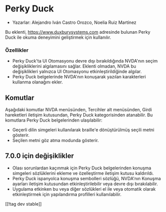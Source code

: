 # Perky Duck #

*	Yazarlar: Alejandro Iván Castro Orozco, Noelia Ruiz Martínez

Bu eklenti, <https://www.duxburysystems.com> adresinde bulunan Perky Duck
ile okuma deneyimini geliştirmek için kullanılır.

### Özellikler ###

* Perky Duck'ta UI Otomasyonu devre dışı bırakıldığında NVDA'nın seçim
  değişikliklerini algılamasını sağlar. Eklenti olmadan, NVDA bu
  değişiklikleri yalnızca UI Otomasyonu etkinleştirildiğinde algılar.
* Perky Duck belgelerinde NVDA'nın konuşarak yazılan karakterleri kullanma
  olanağını ekler.

## Komutlar ##

Aşağıdaki komutlar NVDA menüsünden, Tercihler alt menüsünden, Girdi
hareketleri iletişim kutusundan, Perky Duck kategorisinden atanabilir. Bu
komutlara Perky Duck belgelerinden ulaşılabilir:

* Geçerli dilin simgeleri kullanılarak braille'e dönüştürülmüş seçili metni
  gösterir.
* Seçilen metni göz atma modunda gösterir.

## 7.0.0 için değişiklikler ##

* Olası sorunlardan kaçınmak için Perky Duck belgelerinden konuşma simgeleri
  sözlüklerini ekleme ve özelleştirme iletişim kutusu kaldırıldı.
* Perky Duck ispanyolca konuşma sembolleri sözlüğü, NVDA'nın Konuşma
  ayarları iletişim kutusundan etkinleştirilebilir veya devre dışı
  bırakılabilir.
* Uygulama etkinken bu veya diğer sözlükleri el ile veya otomatik olarak
  etkinleştirmek için yapılandırma profilleri kullanılabilir.

[[!tag dev stable]]
